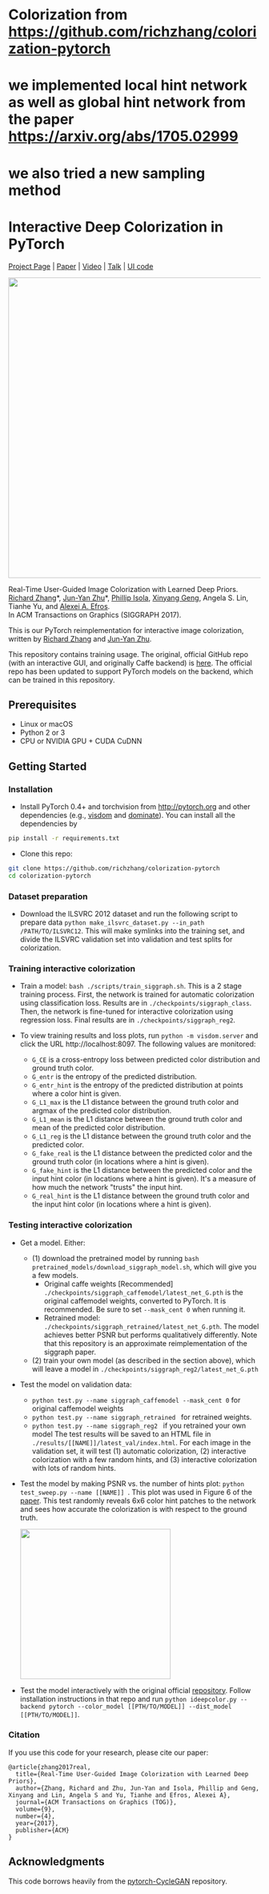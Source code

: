 # Colorization from https://github.com/richzhang/colorization-pytorch
# we implemented local hint network as well as global hint network from the paper https://arxiv.org/abs/1705.02999
# we also tried a new sampling method
# Interactive Deep Colorization in PyTorch
[Project Page](https://richzhang.github.io/ideepcolor/) |  [Paper](https://arxiv.org/abs/1705.02999) | [Video](https://youtu.be/eL5ilZgM89Q) | [Talk](https://www.youtube.com/watch?v=rp5LUSbdsys) | [UI code](https://github.com/junyanz/interactive-deep-colorization/)

<img src='imgs/demo.gif' width=600>  

Real-Time User-Guided Image Colorization with Learned Deep Priors.  
[Richard Zhang](https://richzhang.github.io/)\*, [Jun-Yan Zhu](http://people.csail.mit.edu/junyanz/)\*, [Phillip Isola](http://people.eecs.berkeley.edu/~isola/), [Xinyang Geng](http://young-geng.xyz/), Angela S. Lin, Tianhe Yu, and [Alexei A. Efros](https://people.eecs.berkeley.edu/~efros/).  
In ACM Transactions on Graphics (SIGGRAPH 2017).  

This is our PyTorch reimplementation for interactive image colorization, written by [Richard Zhang](https://github.com/richzhang) and [Jun-Yan Zhu](https://github.com/junyanz).

This repository contains training usage. The original, official GitHub repo (with an interactive GUI, and originally Caffe backend) is [here](https://richzhang.github.io/ideepcolor/). The official repo has been updated to support PyTorch models on the backend, which can be trained in this repository.

## Prerequisites
- Linux or macOS
- Python 2 or 3
- CPU or NVIDIA GPU + CUDA CuDNN

## Getting Started
### Installation
- Install PyTorch 0.4+ and torchvision from http://pytorch.org and other dependencies (e.g., [visdom](https://github.com/facebookresearch/visdom) and [dominate](https://github.com/Knio/dominate)). You can install all the dependencies by
```bash
pip install -r requirements.txt
```
- Clone this repo:
```bash
git clone https://github.com/richzhang/colorization-pytorch
cd colorization-pytorch
```

### Dataset preparation
- Download the ILSVRC 2012 dataset and run the following script to prepare data
`python make_ilsvrc_dataset.py --in_path /PATH/TO/ILSVRC12`. This will make symlinks into the training set, and divide the ILSVRC validation set into validation and test splits for colorization.

### Training interactive colorization
- Train a model: ```bash ./scripts/train_siggraph.sh```. This is a 2 stage training process. First, the network is trained for automatic colorization using classification loss. Results are in `./checkpoints/siggraph_class`. Then, the network is fine-tuned for interactive colorization using regression loss. Final results are in `./checkpoints/siggraph_reg2`.

- To view training results and loss plots, run `python -m visdom.server` and click the URL http://localhost:8097. The following values are monitored:
    * `G_CE` is a cross-entropy loss between predicted color distribution and ground truth color.
    * `G_entr` is the entropy of the predicted distribution.
    * `G_entr_hint` is the entropy of the predicted distribution at points where a color hint is given.
    * `G_L1_max` is the L1 distance between the ground truth color and argmax of the predicted color distribution.
    * `G_L1_mean` is the L1 distance between the ground truth color and mean of the predicted color distribution.
    * `G_L1_reg` is the L1 distance between the ground truth color and the predicted color.
    * `G_fake_real` is the L1 distance between the predicted color and the ground truth color (in locations where a hint is given).
    * `G_fake_hint` is the L1 distance between the predicted color and the input hint color (in locations where a hint is given). It's a measure of how much the network "trusts" the input hint.
    * `G_real_hint` is the L1 distance between the ground truth color and the input hint color (in locations where a hint is given).


### Testing interactive colorization
- Get a model. Either:
    * (1) download the pretrained model by running ```bash pretrained_models/download_siggraph_model.sh```, which will give you a few models.
        * Original caffe weights [Recommended] `./checkpoints/siggraph_caffemodel/latest_net_G.pth` is the original caffemodel weights, converted to PyTorch. It is recommended. Be sure to set `--mask_cent 0` when running it.
        * Retrained model: `./checkpoints/siggraph_retrained/latest_net_G.pth`. The model achieves better PSNR but performs qualitatively differently. Note that this repository is an approximate reimplementation of the siggraph paper.
    * (2) train your own model (as described in the section above), which will leave a model in `./checkpoints/siggraph_reg2/latest_net_G.pth`

- Test the model on validation data:
    * ```python test.py --name siggraph_caffemodel --mask_cent 0``` for original caffemodel weights
    * ```python test.py --name siggraph_retrained ``` for retrained weights.
    * ```python test.py --name siggraph_reg2 ``` if you retrained your own model
    The test results will be saved to an HTML file in `./results/[[NAME]]/latest_val/index.html`. For each image in the validation set, it will test (1) automatic colorization, (2) interactive colorization with a few random hints, and (3) interactive colorization with lots of random hints.

- Test the model by making PSNR vs. the number of hints plot: ```python test_sweep.py --name [[NAME]] ```. This plot was used in Figure 6 of the [paper](https://arxiv.org/abs/1705.02999). This test randomly reveals 6x6 color hint patches to the network and sees how accurate the colorization is with respect to the ground truth.

   <img src="./checkpoints/siggraph_pretrained/sweep_reference.png" height="300"/>

- Test the model interactively with the original official [repository](https://github.com/junyanz/interactive-deep-colorization). Follow installation instructions in that repo and run `python ideepcolor.py --backend pytorch --color_model [[PTH/TO/MODEL]] --dist_model [[PTH/TO/MODEL]]`.


### Citation
If you use this code for your research, please cite our paper:
```
@article{zhang2017real,
  title={Real-Time User-Guided Image Colorization with Learned Deep Priors},
  author={Zhang, Richard and Zhu, Jun-Yan and Isola, Phillip and Geng, Xinyang and Lin, Angela S and Yu, Tianhe and Efros, Alexei A},
  journal={ACM Transactions on Graphics (TOG)},
  volume={9},
  number={4},
  year={2017},
  publisher={ACM}
}
```

## Acknowledgments
This code borrows heavily from the [pytorch-CycleGAN](https://github.com/junyanz/pytorch-CycleGAN-and-pix2pix) repository.
